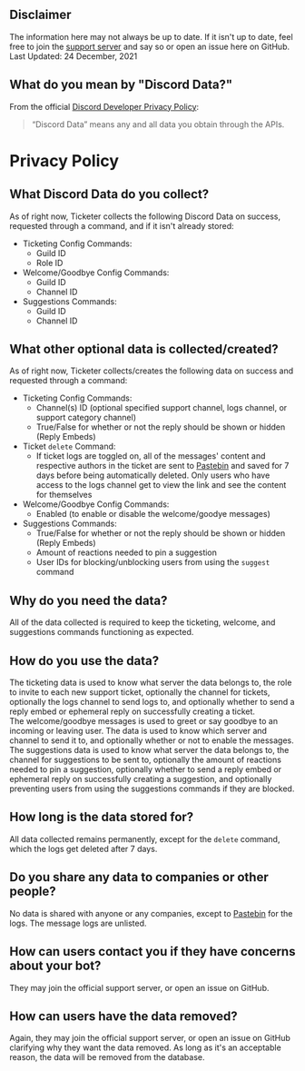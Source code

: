 ## Disclaimer

The information here may not always be up to date. If it isn't up to date, feel free to join the [support server](https://discord.gg/kswKHpJeqC) and say so or open an issue here on GitHub.<br>
Last Updated: 24 December, 2021

## What do you mean by "Discord Data?"

From the official [Discord Developer Privacy Policy](https://discord.com/developers/docs/policy):

> “Discord Data” means any and all data you obtain through the APIs.

# Privacy Policy

## What Discord Data do you collect?

As of right now, Ticketer collects the following Discord Data on success, requested through a command, and if it isn't already stored:

- Ticketing Config Commands:
  - Guild ID
  - Role ID
- Welcome/Goodbye Config Commands:
  - Guild ID
  - Channel ID
- Suggestions Commands:
  - Guild ID
  - Channel ID

## What other optional data is collected/created?

As of right now, Ticketer collects/creates the following data on success and requested through a command:

- Ticketing Config Commands:
  - Channel(s) ID (optional specified support channel, logs channel, or support category channel)
  - True/False for whether or not the reply should be shown or hidden (Reply Embeds)
- Ticket `delete` Command:
  - If ticket logs are toggled on, all of the messages' content and respective authors in the ticket are sent to [Pastebin](https://pastebin.com) and saved for 7 days before being automatically deleted. Only users who have access to the logs channel get to view the link and see the content for themselves
- Welcome/Goodbye Config Commands:
  - Enabled (to enable or disable the welcome/goodye messages)
- Suggestions Commands:
  - True/False for whether or not the reply should be shown or hidden (Reply Embeds)
  - Amount of reactions needed to pin a suggestion
  - User IDs for blocking/unblocking users from using the `suggest` command

## Why do you need the data?

All of the data collected is required to keep the ticketing, welcome, and suggestions commands functioning as expected.

## How do you use the data?

The ticketing data is used to know what server the data belongs to, the role to invite to each new support ticket, optionally the channel for tickets, optionally the logs channel to send logs to, and optionally whether to send a reply embed or ephemeral reply on successfully creating a ticket.<br>
The welcome/goodbye messages is used to greet or say goodbye to an incoming or leaving user. The data is used to know which server and channel to send it to, and optionally whether or not to enable the messages.<br>
The suggestions data is used to know what server the data belongs to, the channel for suggestions to be sent to, optionally the amount of reactions needed to pin a suggestion, optionally whether to send a reply embed or ephemeral reply on successfully creating a suggestion, and optionally preventing users from using the suggestions commands if they are blocked.

## How long is the data stored for?

All data collected remains permanently, except for the `delete` command, which the logs get deleted after 7 days.

## Do you share any data to companies or other people?

No data is shared with anyone or any companies, except to [Pastebin](https://pastebin.com) for the logs. The message logs are unlisted.

## How can users contact you if they have concerns about your bot?

They may join the official support server, or open an issue on GitHub.

## How can users have the data removed?

Again, they may join the official support server, or open an issue on GitHub clarifying why they want the data removed.
As long as it's an acceptable reason, the data will be removed from the database.
